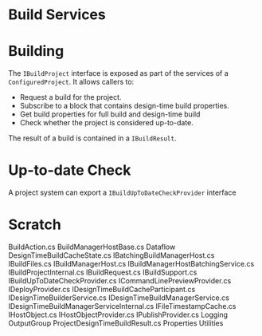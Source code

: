 Build Services
==============

# Building

The `IBuildProject` interface is exposed as part of the services of a `ConfiguredProject`. It allows callers to:

* Request a build for the project.
* Subscribe to a block that contains design-time build properties.
* Get build properties for full build and design-time build
* Check whether the project is considered up-to-date.

The result of a build is contained in a `IBuildResult`.

# Up-to-date Check

A project system can export a `IBuildUpToDateCheckProvider` interface 

# Scratch

BuildAction.cs
BuildManagerHostBase.cs
Dataflow
DesignTimeBuildCacheState.cs
IBatchingBuildManagerHost.cs
IBuildFiles.cs
IBuildManagerHost.cs
IBuildManagerHostBatchingService.cs
IBuildProjectInternal.cs
IBuildRequest.cs
IBuildSupport.cs
IBuildUpToDateCheckProvider.cs
ICommandLinePreviewProvider.cs
IDeployProvider.cs
IDesignTimeBuildCacheParticipant.cs
IDesignTimeBuilderService.cs
IDesignTimeBuildManagerService.cs
IDesignTimeBuildManagerServiceInternal.cs
IFileTimestampCache.cs
IHostObject.cs
IHostObjectProvider.cs
IPublishProvider.cs
Logging
OutputGroup
ProjectDesignTimeBuildResult.cs
Properties
Utilities
